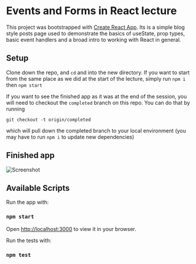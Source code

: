 # Events and Forms in React lecture

This project was bootstrapped with [Create React App](https://github.com/facebook/create-react-app). Its is a simple blog style posts page used to demonstrate the basics of useState, prop types, basic event handlers and a broad intro to working with React in general.

## Setup

Clone down the repo, and `cd` and into the new directory. If you want to start from the same place as we did at the start of the lecture, simply run `npm i` then `npm start`

If you want to see the finished app as it was at the end of the session, you will need to checkout the `completed` branch on this repo. You can do that by running

```
git checkout -t origin/completed
```

which will pull down the completed branch to your local environment (you may have to run `npm i` to update new dependencies)

## Finished app

![Screenshot](./public/Completed.png)

## Available Scripts

Run the app with:

### `npm start`

Open [http://localhost:3000](http://localhost:3000) to view it in your browser.

Run the tests with:

### `npm test`
